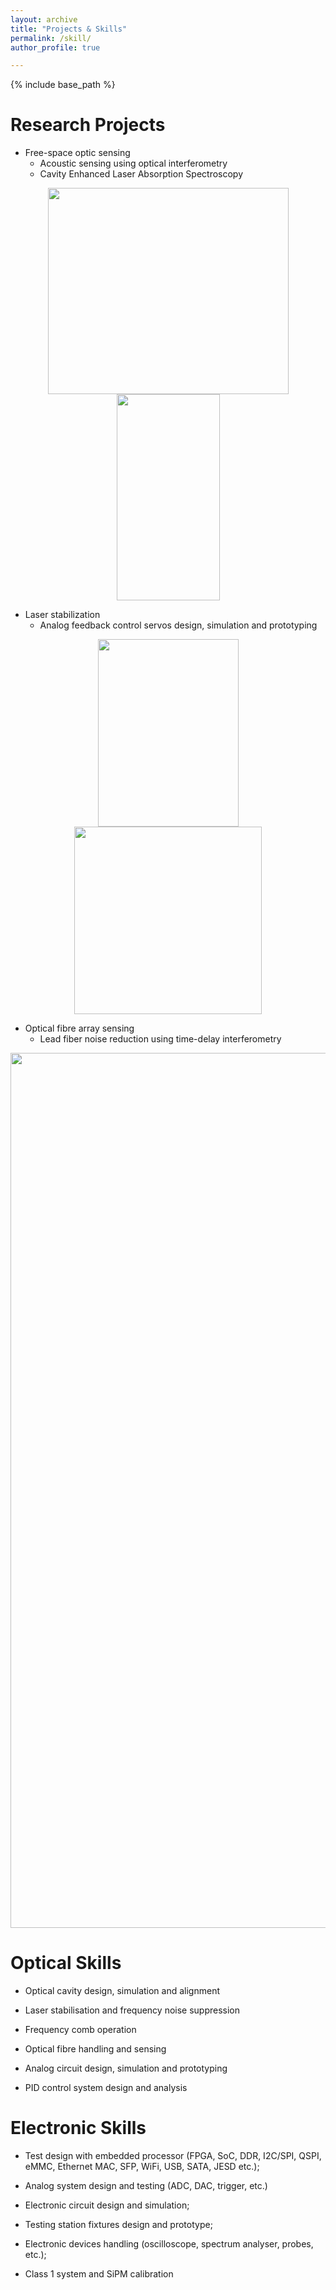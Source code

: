 ```yaml
---
layout: archive
title: "Projects & Skills"
permalink: /skill/
author_profile: true

---
```


{% include base_path %}

Research Projects
======
* Free-space optic sensing
   * Acoustic sensing using optical interferometry
   * Cavity Enhanced Laser Absorption Spectroscopy  
<p align="center">
  <img width="385" height="330" src="http://yajieguan.github.io/images/cavity1.JPG" >
  <img width="165" height="330" src="http://yajieguan.github.io/images/cavity2.jpg">
</p>
  
   
* Laser stabilization
   * Analog feedback control servos design, simulation and prototyping
   
<p align="center">
  <img width="225" height="300" src="http://yajieguan.github.io/images/Servo1.jpg">
  <img width="300" height="300" src="http://yajieguan.github.io/images/Servo2.jpg">
</p>

* Optical fibre array sensing
   * Lead fiber noise reduction using time-delay interferometry

<p align="center">
  <img width="680" height="1400" src="http://yajieguan.github.io/images/fig_leadSetup.jpg">
</p> 

  
Optical Skills
======
* Optical cavity design, simulation and alignment

* Laser stabilisation and frequency noise suppression

* Frequency comb operation

* Optical fibre handling and sensing

* Analog circuit design, simulation and prototyping

* PID control system design and analysis  


Electronic Skills
======
* Test design with embedded processor (FPGA, SoC, DDR, I2C/SPI, QSPI, eMMC, Ethernet MAC, SFP, WiFi, USB, SATA, JESD etc.); 

* Analog system design and testing (ADC, DAC, trigger, etc.)

* Electronic circuit design and simulation; 

* Testing station fixtures design and prototype; 

* Electronic devices handling (oscilloscope, spectrum analyser, probes, etc.);

* Class 1 system and SiPM calibration
